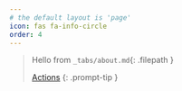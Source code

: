 ```yaml
---
# the default layout is 'page'
icon: fas fa-info-circle
order: 4
---
```


> Hello from `_tabs/about.md`{: .filepath }
> 
> [Actions](https://github.com/andreif/andreif.github.io/actions)
{: .prompt-tip }
